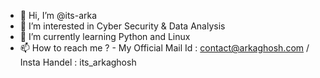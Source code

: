 - 👋 Hi, I’m @its-arka
- 👀 I’m interested in Cyber Security & Data Analysis  
- 🌱 I’m currently learning Python and Linux    
- 📫 How to reach me ? - My Official Mail Id : contact@arkaghosh.com  / Insta Handel : its_arkaghosh

<!---
its-arka/its-arka is a ✨ special ✨ repository because its `README.md` (this file) appears on your GitHub profile.
You can click the Preview link to take a look at your changes.
--->
